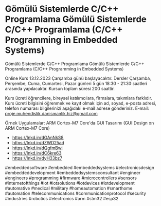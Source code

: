 # Gömülü Sistemlerde C/C++ Programlama Gömülü Sistemlerde C/C++ Programlama (C/C++ Programming in Embedded Systems)
Gömülü Sistemlerde C/C++ Programlama
Gömülü Sistemlerde C/C++ Programlama
(C/C++ Programming in Embedded Systems)

Online Kurs 13.12.2023 Çarşamba günü başlayacaktır. 
Dersler Çarşamba, Perşembe, Cuma, Cumartesi, Pazar günleri 5 gün 18:30 - 21:30 saatleri arasında yapılacaktır. 
Kursun toplam süresi 200 saattir.

Kurs ücreti öğrencilere, bireysel katılımcılara, firmalara, takımlara farklıdır. 
Kurs ücreti bilgisini öğrenmek ve kayıt olmak için ad, soyad, e-posta adresi, telefon numarası bilgilerinizi aşağıdaki e-mail adrese gönderiniz.
E-mail: proje.muhendislik.danismanlik.hiz@gmail.com

Örnek Uygulamalar:
ARM Cortex-M7 Core'da GUI Tasarımı
(GUI Design on ARM Cortex-M7 Core)
* https://lnkd.in/dGAnNkS8
* https://lnkd.in/dZWD25ad
* https://lnkd.in/dQgfmBwi
* https://lnkd.in/dC6kre63
* https://lnkd.in/dyH33bz7

#embeddedsoftware #embedded #embeddedsystems #electronicsdesign #embeddeddevelopment 
#embeddedsystemsconsultant #engineer #engineers #programming #firmware #microcontrollers
#sensors #internetofthings #iot #iotsolutions #iotdevices #iotdevelopment 
#automative #medical #military #homeautomation #smarthome #automation 
#telecommunications #communicationprotocol #security #industries 
#robotics #electronics #arm #stm32 #esp32
